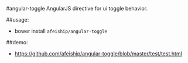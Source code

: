 #angular-toggle
AngularJS directive for ui toggle behavior.

##usage:
+ bower install `afeiship/angular-toggle`



##demo:
+ https://github.com/afeiship/angular-toggle/blob/master/test/test.html

